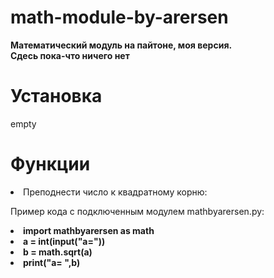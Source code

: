 # math-module-by-arersen
<b>Математический модуль на пайтоне, моя версия. </br>
Сдесь пока-что ничего нет</b>

<h1> Установка</h1>
<p>empty</p>

<h1>Функции</h1>

<Li>Преподнести число к квадратному корню:</li>
<p>Пример кода с подключенным модулем mathbyarersen.py:</p>
<b><li>import mathbyarersen as math</li>
<li>a = int(input("a="))</li>
<li>b = math.sqrt(a)</li>
<li>print("a= ",b)</li></b>

